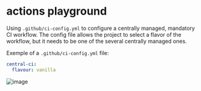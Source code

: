 # actions playground

Using `.github/ci-config.yml` to configure a centrally managed, mandatory CI workflow. The config file allows the project to select a flavor of the workflow, but it needs to be one of the several centrally managed ones.

Exemple of a `.github/ci-config.yml` file:

```yaml
central-ci:
  flavour: vanilla
```

![image](https://github.com/user-attachments/assets/67e6f3f3-80ad-4c0a-9ea1-55a44cecfbf0)